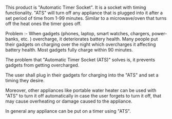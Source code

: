 This product is "Automatic Timer Socket". It is a socket with timing functionality. "ATS" will turn off any appliance that is plugged into it after a set period of time from 1-99 minutes. Similar to a microwave/oven that turns off the heat ones the timer goes off.

Problem :- When gadgets (phones, laptop, smart watches, chargers, power-banks, etc. ) overcharge, it deteriorates battery health. Many people put their gadgets on charging over the night which overcharges it affecting battery health. Most gadgets fully charge within 90 minutes.

The problem that "Automatic Timer Socket (ATS)" solves is, it prevents gadgets from getting overcharged.

The user shall plug in their gadgets for charging into the "ATS" and set a timing they desire. 

Moreover, other appliances like portable water heater can be used with "ATS" to turn it off automatically in case the user forgets to turn it off, that may cause overheating or damage caused to the appliance.

In general any appliance can be put on a timer using "ATS".

